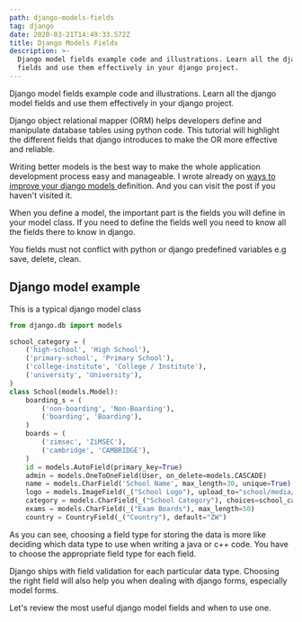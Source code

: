 ```yaml
---
path: django-models-fields
tag: django
date: 2020-03-21T14:49:33.572Z
title: Django Models Fields
description: >-
  Django model fields example code and illustrations. Learn all the django model
  fields and use them effectively in your django project.
---
```

Django model fields example code and illustrations. Learn all the django model fields and use them effectively in your django project.

Django object relational mapper (ORM) helps developers define and manipulate database tables using python code. This tutorial will highlight the different fields that django introduces to make the OR more effective and reliable.

Writing better models is the best way to make the whole application development process easy and manageable. I wrote already on [ways to improve your django models ](https://www.theophilusn.com/blog/django-models-fields-how-to-design-better-django-models/)definition. And you can visit the post if you haven't visited it.

When you define a model, the important part is the fields you will define in your model class. If you need to define the fields well you need to know all the fields there to know in django.

You fields must not conflict with python or django predefined variables e.g save, delete, clean.

## Django model example

This is a typical django model class

```python
from django.db import models

school_category = (
    ('high-school', 'High School'),
    ('primary-school', 'Primary School'),
    ('college-institute', 'College / Institute'),
    ('university', 'University'),
)
class School(models.Model):
    boarding_s = (
        ('non-boarding', 'Non-Boarding'),
        ('boarding', 'Boarding'),
    )
    boards = (
        ('zimsec', 'ZiMSEC'),
        ('cambridge', 'CAMBRIDGE'),
    )
    id = models.AutoField(primary_key=True)
    admin = models.OneToOneField(User, on_delete=models.CASCADE)
    name = models.CharField('School Name', max_length=30, unique=True)
    logo = models.ImageField(_("School Logo"), upload_to="school/media/", null=True, blank=True)
    category = models.CharField(_("School Category"), choices=school_category, default="high-school", null=True, blank=True, max_length=50)
    exams = models.CharField(_("Exam Boards"), max_length=50)
    country = CountryField(_("Country"), default="ZW")
```



As you can see, choosing a field type for storing the data is more like deciding which data type to use when writing a java or c++ code. You have to choose the appropriate field type for each field. 

Django ships with field validation for each particular data type. Choosing the right field will also help you when dealing with django forms, especially model forms. 

Let's review the most useful django model fields and when to use one.